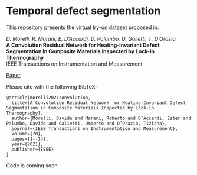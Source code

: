 # Temporal defect segmentation

This repository presents the virtual try-on dataset proposed in:

*D. Morelli, R. Marani, E. D’Accardi, D. Palumbo, U. Galietti, T. D’Orazio*</br>
**A Convolution Residual Network for Heating-Invariant Defect Segmentation in Composite Materials Inspected by Lock-in Thermography**</br>
IEEE Transactions on Instrumentation and Measurement</br>

[Paper](https://ieeexplore.ieee.org/abstract/document/9551878)


Please cite with the following BibTeX:

```
@article{morelli2021convolution,
  title={A Convolution Residual Network for Heating-Invariant Defect Segmentation in Composite Materials Inspected by Lock-in Thermography},
  author={Morelli, Davide and Marani, Roberto and D’Accardi, Ester and Palumbo, Davide and Galietti, Umberto and D’Orazio, Tiziana},
  journal={IEEE Transactions on Instrumentation and Measurement},
  volume={70},
  pages={1--14},
  year={2021},
  publisher={IEEE}
}
```

Code is coming soon.
